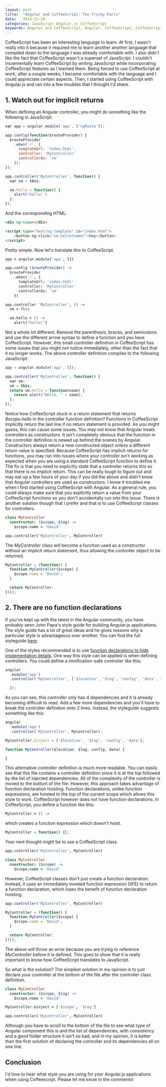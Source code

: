 ```yaml
---
layout: post
title:  "Angular and CoffeeScript: The Tricky Parts"
date:   2014-12-29
categories: JavaScript Angular.js CoffeeScript
keywords: Angular and CoffeeScript, Angular, CoffeeScript, CoffeeScript function declarations
---
```


CoffeeScript has been an interesting language to learn. At first, I wasn't really into it because it required me to learn another another language that compiled down to the language I was already comfortable with. I also didn't like the fact that CoffeeScript wasn't a superset of JavaScript. I couldn't incrementally learn CoffeeScript by writing JavaScript while incorporating CoffeeScript features as I learned them. Being forced to use CoffeeScript at work, after a couple weeks, I became comfortable with the language and I could appreciate certain aspects. Then, I started using CoffeeScript with Angular.js and ran into a few troubles that I thought I'd share.

## 1. Watch out for implicit returns

When defining an Angular controller, you might do something like the following in JavaScript:

```js
var app = angular.module('app', ['ngRoute']);

app.config(function($routeProvider) {
  $routeProvider
    .when('/', {
      templateUrl: 'index.html',
      controller: 'MyController'
      controllerAs: 'vm'
    });
});

app.controller('MyController', function() {
  var vm = this;

  vm.hello = function() {
    alert('hello!')
  };
});
```

And the corresponding HTML:

```html
<div ng-view></div>

<script type="text/ng-template" id="index.html">
	<button ng-click="vm.hello(name)">hey</button>
</script>
```

Pretty simple. Now let's translate this to CoffeeScript.

```coffeescript
app = angular.module('app', [])

app.config ($routeProvider) ->
  $routeProvider
    .when('/', {
      templateUrl: 'index.html'
      controller: 'MyController'
      controllerAs: 'vm'
    })

app.controller 'MyController', () ->
  vm = this

  vm.hello = () ->
    alert("hello!")
```

Not a whole lot different. Remove the parenthesis, braces, and semicolons and use the different arrow syntax to define a function and you have CoffeeScript. However, this small controller definition in CoffeeScript has some issues that you might not notice immediately, other than the fact that it no longer works. The above controller definition compiles to the following JavaScript:

```js
app = angular.module('app', []);

app.controller('MyController', function() {
  var vm;
  vm = this;
  return vm.hello = function(name) {
    return alert("Hello, " + name);
  };
});
```

Notice how CoffeeScript stuck in a return statement that returns _$scope.hello_ in the controller function definition? Functions in CoffeeScript implicitly return the last line if no return statement is provided. As you might guess, this can cause some issues. You may not know that Angular treats controllers as constructors. It isn't completely obvious that the function in the controller definition is newed up behind the scenes by Angular. Constructors always return a new constructed object unless a different return value is specified. Because CoffeeScript has implicit returns for functions, you may run into issues where your controller isn't working as expected when you are using a standard CoffeeScript function to define it. The fix is that you need to explicitly state that a controller returns _this_ so that there is no implicit return. This can be really tough to figure out and may eat up a few hours of your day if you did the above and didn't know that Angular controllers are used as constructors. I know it troubled me when I first started using CoffeeScript with Angular. As a general rule, you could always make sure that you explicitly return a value from your CoffeeScript functions so you don't accidentally run into this issue. There is another solution though that I prefer and that is to use CoffeeScript classes for controllers.

```coffeescript
class MyController
  constructor: ($scope, $log) ->
    $scope.name = 'David'

app.controller('MyController', MyController)
```

The _MyController_ class will become a function used as a constructor without an implicit return statement, thus allowing the controller object to be returned.

```js
MyController = (function() {
  function MyController($scope) {
    $scope.name = 'David';
  }

  return MyController;
})();
```

## 2. There are no function declarations

If you've kept up with the latest in the Angular community, you have probably seen John Papa's style guide for building Angular.js applications. The style guide has a lot of great ideas and he gives reasons why a particular style is advantageous over another. You can find the full styleguide [here](https://github.com/johnpapa/angularjs-styleguide).

One of the styles recommended is to use [function declarations to hide implementation details](https://github.com/johnpapa/angularjs-styleguide#style-y034). One way this style can be applied is when defining controllers. You could define a minification-safe controller like this:

```js
angular
  .module('app')
  .controller('MyController', ['$location', '$log', 'config', 'data', function($location, $log, config, data) {

  });
```

As you can see, this controller only has 4 dependencies and it is already becoming difficult to read. Add a few more dependencies and you'll have to break the controller definition onto 2 lines. Instead, the styleguide suggests something like this:


```js
angular
  .module('app')
  .controller('MyController', MyController);

MyController.$inject = ['$location', '$log', 'config', 'data'];

function MyController($location, $log, config, data) {

}
```

This alternative controller definition is much more readable. You can easily see that this file contains a controller definition since it is at the top followed by the list of injected dependencies. All of the complexity of the controller is moved to the bottom of the file. However, this approach takes advantage of function declaration hoisting. Function declarations, unlike function expressions, are hoisted to the top of the current scope which allows this style to work. CoffeeScript however does not have function declarations. In CoffeeScript, you define a function like this:

```coffeescript
MyController = () ->
```

which creates a function expression which doesn't hoist.

```js
MyController = function() {};
```

Your next thought might be to use a CoffeeScript class.

```coffeescript
app.controller('MyController', MyController)

class MyController
  constructor: ($scope) ->
    $scope.name = 'David'
```

However, CoffeeScript classes don't just create a function declaration. Instead, it uses an immediately invoked function expression (IIFE) to return a function declaration, which loses the benefit of function declaration hoisting.

```js
app.controller('MyController', MyController)

MyController = (function() {
  function MyController($scope) {
    $scope.name = 'David';
  }

  return MyController;
})();
```

The above will throw an error because you are trying to reference _MyController_ before it is defined. This goes to show that it is really important to know how CoffeeScript translates to JavaScript.



So what is the solution? The simplest solution in my opinion is to just declare your controller at the bottom of the file after the controller class definition.

```coffeescript
class MyController
  constructor: ($scope, $log) ->
    $scope.name = 'David'

MyController.$inject = ['$scope', '$log']

app.controller('MyController', MyController)
```

Although you have to scroll to the bottom of the file to see what type of Angular component this is and the list of dependencies, with consistency and a good folder structure it isn't so bad, and in my opinion, it is better than the first solution of declaring the controller and its dependencies all on one line.

## Conclusion

I'd love to hear what style you are using for your Angular.js applications when using Coffeescript. Please let me know in the comments!
